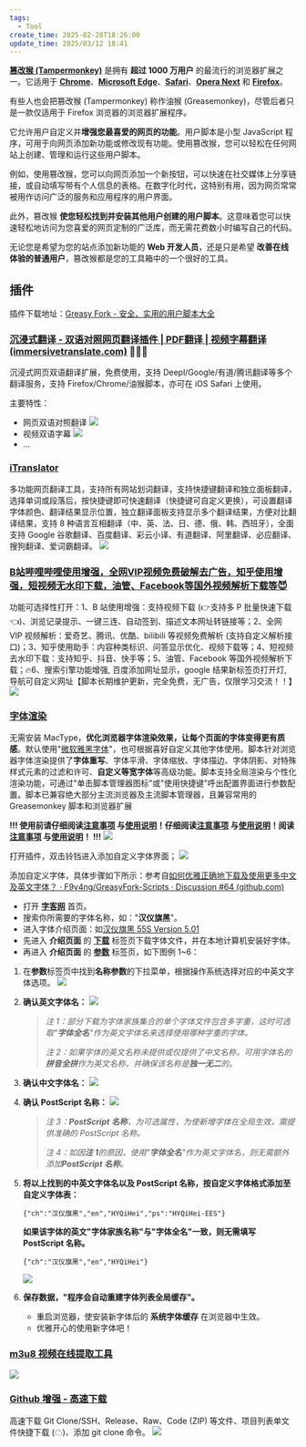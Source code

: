 ```yaml
---
tags:
  - Tool
create_time: 2025-02-28T18:26:00
update_time: 2025/03/12 18:41
---
```


[**篡改猴 (Tampermonkey)**](https://www.tampermonkey.net/index.php?browser=edge) 是拥有 **超过 1000 万用户** 的最流行的浏览器扩展之一。它适用于 [**Chrome**](https://www.tampermonkey.net/index.php?browser=chrome)、[**Microsoft Edge**](https://www.tampermonkey.net/index.php?browser=edge)、[**Safari**](https://www.tampermonkey.net/index.php?browser=safari)、[**Opera Next**](https://www.tampermonkey.net/index.php?browser=opera) 和 [**Firefox**](https://www.tampermonkey.net/index.php?browser=firefox)。

有些人也会把篡改猴 (Tampermonkey) 称作油猴 (Greasemonkey)，尽管后者只是一款仅适用于 Firefox 浏览器的浏览器扩展程序。

它允许用户自定义并**增强您最喜爱的网页的功能**。用户脚本是小型 JavaScript 程序，可用于向网页添加新功能或修改现有功能。使用篡改猴，您可以轻松在任何网站上创建、管理和运行这些用户脚本。

例如，使用篡改猴，您可以向网页添加一个新按钮，可以快速在社交媒体上分享链接，或自动填写带有个人信息的表格。在数字化时代，这特别有用，因为网页常常被用作访问广泛的服务和应用程序的用户界面。

此外，篡改猴 **使您轻松找到并安装其他用户创建的用户脚本**。这意味着您可以快速轻松地访问为您喜爱的网页定制的广泛库，而无需花费数小时编写自己的代码。

无论您是希望为您的站点添加新功能的 **Web 开发人员**，还是只是希望 **改善在线体验的普通用户**，篡改猴都是您的工具箱中的一个很好的工具。

## 插件

插件下载地址：[Greasy Fork - 安全、实用的用户脚本大全](https://greasyfork.org/zh-CN)

### [沉浸式翻译 - 双语对照网页翻译插件 | PDF翻译 | 视频字幕翻译 (immersivetranslate.com)](https://immersivetranslate.com/?force=1) 🎉🎉🎉

沉浸式网页双语翻译扩展，免费使用，支持 Deepl/Google/有道/腾讯翻译等多个翻译服务，支持 Firefox/Chrome/油猴脚本，亦可在 iOS Safari 上使用。

主要特性：

- 网页双语对照翻译
  ![](https://img.xiaorang.fun/202502281828396.png)
- 视频双语字幕
  ![](https://img.xiaorang.fun/202502281828151.png)
- …

### [iTranslator](https://greasyfork.org/zh-CN/scripts/453186-itranslator)

多功能网页翻译工具，支持所有网站划词翻译，支持快捷键翻译和独立面板翻译，选择单词或段落后，按快捷键即可快速翻译（快捷键可自定义更换），可设置翻译字体颜色、翻译结果显示位置，独立翻译面板支持显示多个翻译结果，方便对比翻译结果，支持 8 种语言互相翻译（中、英、法、日、德、俄、韩、西班牙），全面支持 Google 谷歌翻译、百度翻译、彩云小译、有道翻译、阿里翻译、必应翻译、搜狗翻译、爱词霸翻译。
![](https://img.xiaorang.fun/202502281829823.png)

### [B站哔哩哔哩使用增强，全网VIP视频免费破解去广告，知乎使用增强，短视频无水印下载，油管、Facebook等国外视频解析下载等😈](https://greasyfork.org/zh-CN/scripts/469407-b站哔哩哔哩使用增强-全网vip视频免费破解去广告-知乎使用增强-短视频无水印下载-油管-facebook等国外视频解析下载等)

功能可选择性打开：1、B 站使用增强：支持视频下载 (👉支持多 P 批量快速下载👈)、浏览记录提示、一键三连、自动签到、描述文本网址转链接等；2、全网 VIP 视频解析：爱奇艺、腾讯、优酷、bilibili 等视频免费解析 (支持自定义解析接口)；3、知乎使用助手：内容种类标识、问答显示优化、视频下载等；4、短视频去水印下载：支持知乎、抖音、快手等；5、油管、Facebook 等国外视频解析下载；🔥6、搜索引擎功能增强, 百度添加网址显示，google 结果新标签页打开灯, 导航可自定义网址【脚本长期维护更新，完全免费，无广告，仅限学习交流！！】
![](https://img.xiaorang.fun/202502281829152.png)

### [字体渲染](https://greasyfork.org/zh-CN/scripts/416688-字体渲染-自用脚本)

无需安装 MacType，**优化浏览器字体渲染效果，让每个页面的字体变得更有质感**。默认使用"<u>微软雅黑字体</u>"，也可根据喜好自定义其他字体使用。脚本针对浏览器字体渲染提供了**字体重写**、字体平滑、字体缩放、字体描边、字体阴影、对特殊样式元素的过滤和许可、**自定义等宽字体**等高级功能。脚本支持全局渲染与个性化渲染功能，可通过"单击脚本管理器图标"或"使用快捷键"呼出配置界面进行参数配置。脚本已兼容绝大部分主流浏览器及主流脚本管理器，且兼容常用的 Greasemonkey 脚本和浏览器扩展

**!!! 使用前请仔细阅读[注意事项](https://greasyfork.org/zh-CN/scripts/416688-字体渲染-自用脚本#warning) 与[使用说明](https://greasyfork.org/zh-CN/scripts/416688-字体渲染-自用脚本#guide)！仔细阅读[注意事项](https://greasyfork.org/zh-CN/scripts/416688-字体渲染-自用脚本#warning) 与[使用说明](https://greasyfork.org/zh-CN/scripts/416688-字体渲染-自用脚本#guide)！阅读[注意事项](https://greasyfork.org/zh-CN/scripts/416688-字体渲染-自用脚本#warning) 与[使用说明](https://greasyfork.org/zh-CN/scripts/416688-字体渲染-自用脚本#guide)！ !!!**
![](https://img.xiaorang.fun/202502281830906.png)

打开插件，双击铃铛进入添加自定义字体界面；
![](https://img.xiaorang.fun/202502281830924.png)

添加自定义字体，具体步骤如下所示：参考自[如何优雅正确地下载及使用更多中文及英文字体？ · F9y4ng/GreasyFork-Scripts · Discussion #64 (github.com)](https://github.com/F9y4ng/GreasyFork-Scripts/discussions/64)

- 打开 **[字客网](https://www.fontke.com/)** 首页。
- 搜索你所需要的字体名称，如："**汉仪旗黑**"。
- 进入字体介绍页面：如[汉仪旗黑 55S Version 5.01](https://www.fontke.com/font/165462969)
- 先进入 **介绍页面** 的 **[下载](https://www.fontke.com/font/165462969/download/)** 标签页下载字体文件，并在本地计算机安装好字体。
- 再进入 **介绍页面** 的 **[参数](https://www.fontke.com/font/165462969/detail/)** 标签页，如下图例 1~6：

1. 在**参数**标签页中找到**名称参数**的下拉菜单，根据操作系统选择对应的中英文字体选项。
   ![](https://img.xiaorang.fun/202502281833934.png)
2. **确认英文字体名：**
   ![](https://img.xiaorang.fun/202502281834189.png)

   > *注 1：部分下载为字体家族集合的单个字体文件包含多字重，这时可选取"**字体全名**"作为英文字体名来选择使用哪种字重的字体。*
   >
   > *注 2：如果字体的英文名称未提供或仅提供了中文名称，可用字体名的**拼音全拼**作为英文名称，并确保该名称是**独一无二**的。*

3. **确认中文字体名：**
   ![](https://img.xiaorang.fun/202502281835828.png)
4. **确认 PostScript 名称：**
   ![](https://img.xiaorang.fun/202502281835535.png)

   > *注 3：**PostScript 名称**，为可选属性，为使新增字体在全局生效，需提供准确的 PostScript 名称。*
   >
   > *注 4：如因**注 1**的原因，使用"**字体全名**"作为英文字体名，则无需额外添加**PostScript 名称**。*

5. **将以上找到的中英文字体名以及 PostScript 名称，按自定义字体格式添加至自定义字体表：**

   ```
   {"ch":"汉仪旗黑","en","HYQiHei","ps":"HYQiHei-EES"}
   ```

   **如果该字体的英文"字体家族名称"与"字体全名"一致，则无需填写 PostScript 名称。**

   ```
   {"ch":"汉仪旗黑","en","HYQiHei"}
   ```

   ![](https://img.xiaorang.fun/202502281835998.png)

6. **保存数据，"程序会自动重建字体列表全局缓存"。**

   - 重启浏览器，使安装新字体后的 **系统字体缓存** 在浏览器中生效。
   - 优雅开心的使用新字体吧！

### [m3u8 视频在线提取工具](https://blog.luckly-mjw.cn/tool-show/m3u8-downloader/index.html)

![](https://img.xiaorang.fun/202502281836122.png)

### [Github 增强 - 高速下载](https://greasyfork.org/zh-CN/scripts/412245-github-增强-高速下载)

高速下载 Git Clone/SSH、Release、Raw、Code (ZIP) 等文件、项目列表单文件快捷下载 (☁)、添加 git clone 命令。
![](https://img.xiaorang.fun/202502281837141.png)
